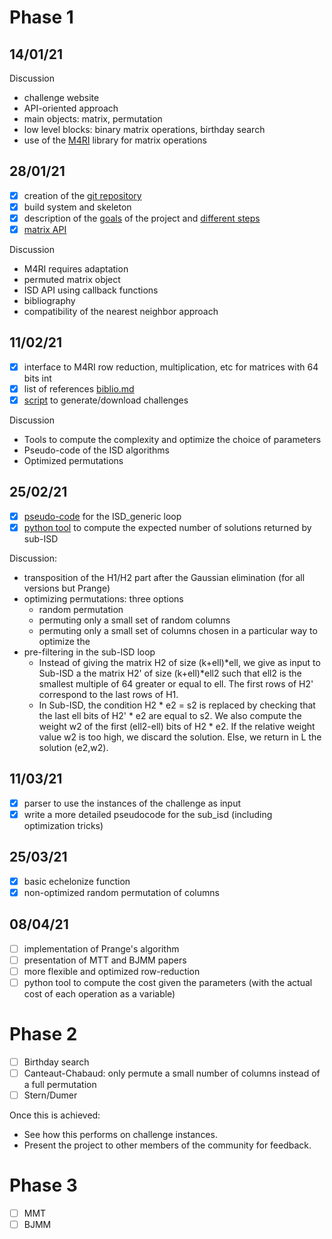 # Phase 1

## 14/01/21

Discussion
- challenge website
- API-oriented approach
- main objects: matrix, permutation
- low level blocks: binary matrix operations, birthday search 
- use of the [M4RI](https://bitbucket.org/malb/m4ri/src/master/) library for matrix operations

## 28/01/21

- [x] creation of the [git repository](https://github.com/cr-marcstevens/mccl/) 
- [x] build system and skeleton
- [x] description of the [goals](https://github.com/cr-marcstevens/mccl/blob/main/doc/goals.md) of the project and [different steps](https://github.com/cr-marcstevens/mccl/blob/main/doc/todo-list.md)
- [x] [matrix API](https://github.com/cr-marcstevens/mccl/blob/main/doc/lowlevel.md)

Discussion
- M4RI requires adaptation
- permuted matrix object
- ISD API using callback functions
- bibliography
- compatibility of the nearest neighbor approach

## 11/02/21

- [x] interface to M4RI row reduction, multiplication, etc for matrices with 64 bits int
- [x] list of references [biblio.md](https://github.com/cr-marcstevens/mccl/blob/main/doc/biblio.md)
- [x] [script](https://github.com/cr-marcstevens/mccl/blob/main/tools/challenges.py) to generate/download challenges

Discussion
- Tools to compute the complexity and optimize the choice of parameters
- Pseudo-code of the ISD algorithms
- Optimized permutations

## 25/02/21

- [x] [pseudo-code](https://github.com/cr-marcstevens/mccl/blob/main/doc/algorithms.md) for the ISD_generic loop
- [x] [python tool](https://github.com/cr-marcstevens/mccl/blob/main/tools/probability.py) to compute the expected number of solutions returned by sub-ISD

Discussion:
- transposition of the H1/H2 part after the Gaussian elimination (for all versions but Prange)
- optimizing permutations: three options
	- random permutation
 	- permuting only a small set of random columns
	- permuting only a small set of columns chosen in a particular way to optimize the  
- pre-filtering in the sub-ISD loop
	- Instead of giving the matrix H2 of size (k+ell)*ell, we give as input to Sub-ISD a the matrix H2' of size (k+ell)*ell2 such that ell2 is the smallest multiple of 64 greater or equal to ell. The first rows of H2' correspond to the last rows of H1.
	- In Sub-ISD, the condition H2 * e2 = s2 is replaced by checking that the last ell bits of H2' * e2 are equal to s2. We also compute the weight w2 of the first (ell2-ell) bits of H2 * e2. If the relative weight value w2 is too high, we discard the solution. Else, we return in L the solution (e2,w2).

## 11/03/21
- [x] parser to use the instances of the challenge as input
- [x] write a more detailed pseudocode for the sub_isd (including optimization tricks)

## 25/03/21
- [x] basic echelonize function
- [x] non-optimized random permutation of columns

## 08/04/21
- [ ] implementation of Prange's algorithm
- [ ] presentation of MTT and BJMM papers
- [ ] more flexible and optimized row-reduction
- [ ] python tool to compute the cost given the parameters (with the actual cost of each operation as a variable)

# Phase 2

- [ ] Birthday search
- [ ] Canteaut-Chabaud: only permute a small number of columns instead of a full permutation
- [ ] Stern/Dumer

Once this is achieved:
- See how this performs on challenge instances.
- Present the project to other members of the community for feedback.

# Phase 3

- [ ] MMT
- [ ] BJMM
